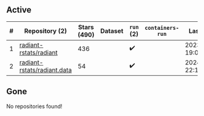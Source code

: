 ## Active
| # | Repository (2) | Stars (490) | Dataset | `run` (2) | `containers-run` | Last Modified |
| --- | --- | --- | --- | --- | --- | --- |
| 1 | [radiant-rstats/radiant](https://github.com/radiant-rstats/radiant) | 436 |  | :heavy_check_mark: |  | 2023-12-20 19:00:06+00:00 |
| 2 | [radiant-rstats/radiant.data](https://github.com/radiant-rstats/radiant.data) | 54 |  | :heavy_check_mark: |  | 2024-02-05 22:15:28+00:00 |

## Gone
No repositories found!
